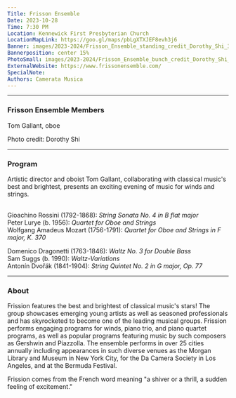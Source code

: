 ```yaml
---
Title: Frisson Ensemble
Date: 2023-10-28
Time: 7:30 PM
Location: Kennewick First Presbyterian Church
LocationMapLink: https://goo.gl/maps/pbLgXTXJEF8evh3j6
Banner: images/2023-2024/Frisson_Ensemble_standing_credit_Dorothy_Shi_3x2_1920.jpg
Bannerposition: center 15%
PhotoSmall: images/2023-2024/Frisson_Ensemble_bunch_credit_Dorothy_Shi_4x3_400.jpg
ExternalWebsite: https://www.frissonensemble.com/
SpecialNote:
Authors: Camerata Musica
---
```


---
### Frisson Ensemble Members

Tom Gallant, oboe <br/>

Photo credit: Dorothy Shi

---

### Program


Artistic director and oboist Tom Gallant, collaborating with classical music's best and brightest, presents an exciting evening of music for winds and strings.  
<br/>


Gioachino Rossini (1792-1868):  *String Sonata No. 4 in B flat major* <br/>
Peter Lurye (b. 1956):  *Quartet for Oboe and Strings* <br/>
Wolfgang Amadeus Mozart (1756-1791):  *Quartet for Oboe and Strings in F major, K. 370* <br/>

Domenico Dragonetti (1763-1846):  *Waltz No. 3 for Double Bass* <br/>
Sam Suggs (b. 1990):  *Waltz-Variations* <br/>
Antonín Dvořák (1841-1904):  *String Quintet No. 2 in G major, Op. 77* <br/>

---

### About

Frission features the best and brightest of classical music's stars!  The group showcases emerging young artists as well as seasoned professionals and has skyrocketed to become one of the leading musical groups.  Frission performs engaging programs for winds, piano trio, and piano quartet programs, as well as popular programs featuring music by such composers as Gershwin and Piazzolla.  The ensemble performs in over 25 cities annually including appearances in such diverse venues as the Morgan Library and Museum in New York City, for the Da Camera Society in Los Angeles, and at the Bermuda Festival.

Frission comes from the French word meaning "a shiver or a thrill, a sudden feeling of excitement."


